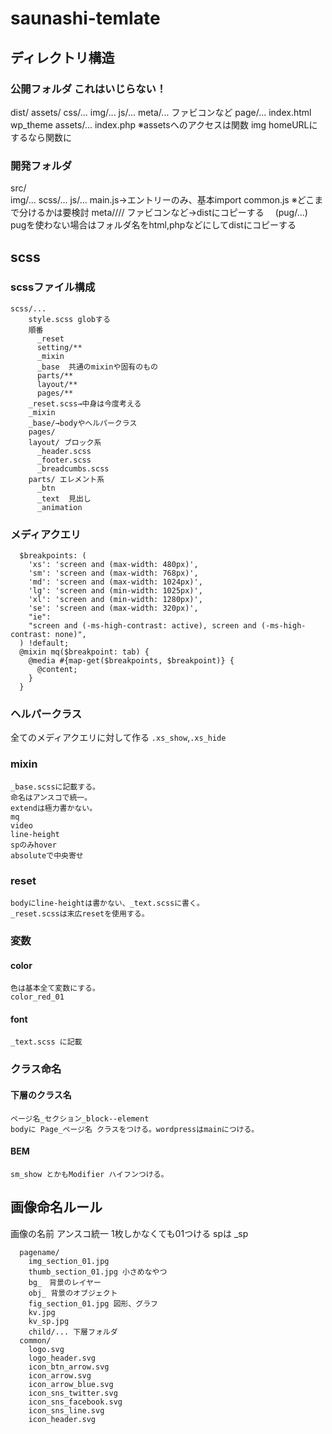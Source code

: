 # saunashi-temlate

## ディレクトリ構造
### 公開フォルダ これはいじらない！
dist/
  assets/
    css/...
    img/...
    js/...
    meta/... ファビコンなど
  page/...
  index.html
wp_theme
  assets/...
  index.php
  ※assetsへのアクセスは関数 img
   homeURLにするなら関数に
### 開発フォルダ
src/    
  img/...
  scss/...
  js/...
    main.js→エントリーのみ、基本import
    common.js
    ※どこまで分けるかは要検討
  meta//// ファビコンなど→distにコピーする
　(pug/...) pugを使わない場合はフォルダ名をhtml,phpなどにしてdistにコピーする
 
## scss
### scssファイル構成
```
scss/...
    style.scss globする
    順番
      _reset
      setting/**
      _mixin
      _base  共通のmixinや固有のもの
      parts/**
      layout/**
      pages/**
    _reset.scss→中身は今度考える
    _mixin
    _base/→bodyやヘルパークラス
    pages/
    layout/ ブロック系
      _header.scss
      _footer.scss
      _breadcumbs.scss
    parts/ エレメント系
      _btn
      _text  見出し
      _animation
```
      
### メディアクエリ
```
  $breakpoints: (
    'xs': 'screen and (max-width: 480px)',
    'sm': 'screen and (max-width: 768px)',
    'md': 'screen and (max-width: 1024px)',
    'lg': 'screen and (min-width: 1025px)',
    'xl': 'screen and (min-width: 1280px)',
    'se': 'screen and (max-width: 320px)',
    "ie":
    "screen and (-ms-high-contrast: active), screen and (-ms-high-contrast: none)",
  ) !default;
  @mixin mq($breakpoint: tab) {
    @media #{map-get($breakpoints, $breakpoint)} {
      @content;
    }
  }
```
  
### ヘルパークラス
  全てのメディアクエリに対して作る
  `.xs_show`,`.xs_hide`
  
### mixin 
    _base.scssに記載する。
    命名はアンスコで統一。
    extendは極力書かない。
    mq
    video
    line-height
    spのみhover
    absoluteで中央寄せ
    
### reset
    bodyにline-heightは書かない、_text.scssに書く。
    _reset.scssは末広resetを使用する。
    
### 変数
#### color
    色は基本全て変数にする。
    color_red_01
#### font 
    _text.scss に記載
    
### クラス命名
#### 下層のクラス名
    ページ名_セクション_block--element
    bodyに Page_ページ名 クラスをつける。wordpressはmainにつける。
#### BEM 
    sm_show とかもModifier ハイフンつける。
  
## 画像命名ルール
  画像の名前 アンスコ統一 1枚しかなくても01つける
  spは _sp
```
  pagename/
    img_section_01.jpg
    thumb_section_01.jpg 小さめなやつ
    bg_　背景のレイヤー
    obj_ 背景のオブジェクト
    fig_section_01.jpg 図形、グラフ
    kv.jpg
    kv_sp.jpg
    child/... 下層フォルダ
  common/
    logo.svg
    logo_header.svg
    icon_btn_arrow.svg
    icon_arrow.svg
    icon_arrow_blue.svg
    icon_sns_twitter.svg
    icon_sns_facebook.svg
    icon_sns_line.svg
    icon_header.svg
```
    
